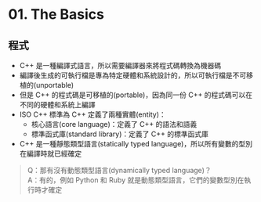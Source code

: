 # 01. The Basics

## 程式

- C++ 是一種編譯式語言，所以需要編譯器來將程式碼轉換為機器碼
- 編譯後生成的可執行檔是專為特定硬體和系統設計的，所以可執行檔是不可移植的(unportable)
- 但是 C++ 的程式碼是可移植的(portable)，因為同一份 C++ 的程式碼可以在不同的硬體和系統上編譯
- ISO C++ 標準為 C++ 定義了兩種實體(entity)：
  - 核心語言(core language)：定義了 C++ 的語法和語義
  - 標準函式庫(standard library)：定義了 C++ 的標準函式庫
- C++ 是一種靜態類型語言(statically typed language)，所以所有變數的型別在編譯時就已經確定

> Q：那有沒有動態類型語言(dynamically typed language)？  
> A：有的，例如 Python 和 Ruby 就是動態類型語言，它們的變數型別在執行時才確定
